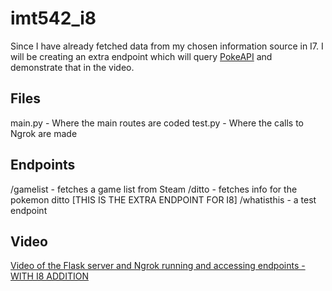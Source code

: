 # imt542_i8
Since I have already fetched data from my chosen information source in I7. I will be creating an extra endpoint which will query [PokeAPI](https://pokeapi.co/) and demonstrate that in the video.
## Files
main.py - Where the main routes are coded
test.py - Where the calls to Ngrok are made

## Endpoints

/gamelist - fetches a game list from Steam
/ditto - fetches info for the pokemon ditto [THIS IS THE EXTRA ENDPOINT FOR I8]
/whatisthis - a test endpoint

## Video

[Video of the Flask server and Ngrok running and accessing endpoints - WITH I8 ADDITION](https://youtu.be/4hFWWGSPNE0)